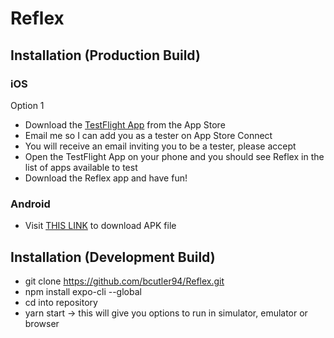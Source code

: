 # Reflex

## Installation (Production Build)
### iOS
  Option 1
  - Download the [TestFlight App](https://apps.apple.com/us/app/testflight/id899247664) from the App Store
  - Email me so I can add you as a tester on App Store Connect
  - You will receive an email inviting you to be a tester, please accept
  - Open the TestFlight App on your phone and you should see Reflex in the list of apps available to test
  - Download the Reflex app and have fun!
### Android
  - Visit [THIS LINK](https://expo.io/artifacts/1be5cff5-8e4a-40fb-be72-2d9704f5bdd7) to download APK file
  
## Installation (Development Build)
 - git clone https://github.com/bcutler94/Reflex.git
 - npm install expo-cli --global
 - cd into repository
 - yarn start -> this will give you options to run in simulator, emulator or browser
